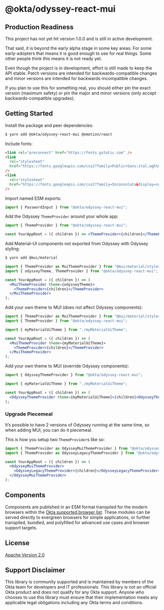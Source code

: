 # @okta/odyssey-react-mui

## Production Readiness

This project has not yet hit version 1.0.0 and is still in active development.

That said, it is beyond the early alpha stage in some key areas. For some
early-adopters that means it is good enough to use for real things. Some
other people think this means it is not ready yet.

Even though the project is in development, effort is still made to keep
the API stable. Patch versions are intended for backwards-compatible
changes and minor versions are intended for backwards-incompatible changes.

If you plan to use this for something real, you should either pin the
exact version (maximum safety) or pin the major and minor versions
(only accept backwards-compatible upgrades).

## Getting Started

Install the package and peer dependencies:

```sh
$ yarn add @okta/odyssey-react-mui @emotion/react
```

Include fonts:

```html
<link rel="preconnect" href="https://fonts.gstatic.com" />
<link
  rel="stylesheet"
  href="https://fonts.googleapis.com/css2?family=Public+Sans:ital,wght@0,400;0,600;1,400;1,600&display=swap"
/>
<link
  rel="stylesheet"
  href="https://fonts.googleapis.com/css2?family=Inconsolata&display=swap"
/>
```

Import named ESM exports:

```js
import { PasswordInput } from "@okta/odyssey-react-mui";
```

Add the Odyssey `ThemeProvider` around your whole app:

```jsx
import { ThemeProvider } from "@okta/odyssey-react-mui";

const YourAppRoot = ({ children }) => <ThemeProvider>{children}</ThemeProvider>;
```

Add Material-UI components not exported from Odyssey with Odyssey styling:

```sh
$ yarn add @mui/material
```

```jsx
import { ThemeProvider as MuiThemeProvider } from "@mui/material/styles";
import { odysseyTheme, ThemeProvider } from "@okta/odyssey-react-mui";

const YourAppRoot = ({ children }) => (
  <MuiThemeProvider theme={odysseyTheme}>
    <ThemeProvider>{children}</ThemeProvider>
  </MuiThemeProvider>
);
```

Add your own theme to MUI (does not affect Odyssey components):

```jsx
import { ThemeProvider as MuiThemeProvider } from "@mui/material/styles";
import { ThemeProvider } from "@okta/odyssey-react-mui";

import { myMaterialUiTheme } from "./myMaterialUiTheme";

const YourAppRoot = ({ children }) => (
  <MuiThemeProvider theme={myMaterialUiTheme}>
    <ThemeProvider>{children}</ThemeProvider>
  </MuiThemeProvider>
);
```

Add your own theme to MUI (override Odyssey components):

```jsx
import { OdysseyThemeProvider } from "@okta/odyssey-react-mui";

import { myMaterialUiTheme } from "./myMaterialUiTheme";

const YourAppRoot = ({ children }) => (
  <OdysseyThemeProvider theme={myMaterialUiTheme}>{children}<OdysseyThemeProvider>
);
```

### Upgrade Piecemeal

It’s possible to have 2 versions of Odyssey running at the same time, so when adding MUI, you can do it piecemeal.

This is how you setup two `ThemeProvider`s like so:

```jsx
import { ThemeProvider as OdysseyMuiThemeProvider } from "@okta/odyssey-react-mui";
import { ThemeProvider as OdysseyLegacyThemeProvider } from "@okta/odyssey-react-theme";

const YourAppRoot = ({ children }) => (
  <OdysseyMuiThemeProvider>
    <OdysseyLegacyThemeProvider>{children}</OdysseyLegacyThemeProvider>
  </OdysseyMuiThemeProvider>
);
```

## Components

Components are published in an ESM format transpiled for the modern browsers
within the [Okta supported browser list][1]. These modules can be served
directly to evergreen browsers for simple applications, or further transpiled,
bundled, and polyfilled for advanced use cases and browser support targets.

[1]: https://help.okta.com/en/prod/Content/Topics/Miscellaneous/Platforms_Browser_OS_Support.htm

## License

[Apache Version 2.0](https://github.com/okta/odyssey/blob/master/LICENSE)

## Support Disclaimer

This library is community supported and is maintained by members of the Okta team for developers and IT professionals.
This library is not an official Okta product and does not qualify for any Okta support. Anyone who chooses to use this
library must ensure that their implementation meets any applicable legal obligations including any Okta terms and conditions.
